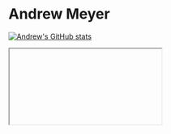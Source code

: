 # Andrew Meyer

[![Andrew's GitHub stats](https://github-readme-stats.vercel.app/api?username=andrew03meyer)](https://github.com/andrew03meyer/github-readme-stats)

<iframe src="https://andrewmeyer.co.uk> </ >

## Programming Experience
| Language | Experience     | Description |
| -------- | -------------- | -------------------------------------------------------------------------------------------- |
| Python | GCSE, A-Level  (4 years) | I have used python for a number of projects at A-Level and GCSE, and a couple at university. |
| Java      | University    (2 years) | Java was introduced to me as the main language at university. I have been using it for most programming since |
| HTML/CSS | University (2 years) | These were introduced to me at A-Level, but I only really started working with it at university. I have developed my knowledge mainly in personal projects |
| React | Personal (1 year) | I started using react to build my website ([Repos](https://github.com/andrew03meyer/Andrew-Meyer)) |
| Haskell | University (2 months) | I have just started to learn Haskell for one of my university modules |
| SQL | University/A-Level (4 years) | I have done some SQL at A-Level and more at university. I have also had some work experience where the main laguage was SQL |
| C# | Personal (1 month) | I took part in some extra curricular studying of C# in a course. It gave me an introduction to C# |

## Oppurtunities
 - **I'm currently looking for a year placement (starting Summer 2024 - September 2025). If you have any oppurtunities, please let me know!**

## Potential Projects
| Language | Project | Descrition |
| -------- | ------- | ---------- |
| C++ | Learn | I would like to learn C++, as it has many useful applications, especially at lower levels of programming |
| C# | Game design? | I'd like to relearn C# and produce a game of some sort, possibly in Unity |
| Python/Linux | Rasberry Pi | I have a project to produce a rasberry pi streaming device for a ringing |

## Work Experience
| Where | Description |
| ----- | ----------- |
| Metaswtich (Microsoft) | In 2018, I worked at Metaswitch. I was part of a team testing the viability of transferring data from local servers to Googl hosted ones |
|Shepherd and Dog | Over the summer of 2023, I spent 3 months as a waiter/bar staff. It taught me a lot about working in a team, and communicating with customers |
